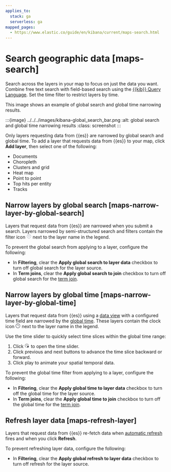 ```yaml
---
applies_to:
  stack: ga
  serverless: ga
mapped_pages:
  - https://www.elastic.co/guide/en/kibana/current/maps-search.html
---
```


# Search geographic data [maps-search]

Search across the layers in your map to focus on just the data you want. Combine free text search with field-based search using the [{{kib}} Query Language](../../query-filter/languages/kql.md). Set the time filter to restrict layers by time.

This image shows an example of global search and global time narrowing results.

:::{image} ../../../images/kibana-global_search_bar.png
:alt: global search and global time narrowing results
:class: screenshot
:::

Only layers requesting data from {{es}} are narrowed by global search and global time. To add a layer that requests data from {{es}} to your map, click **Add layer**, then select one of the following:

* Documents
* Choropleth
* Clusters and grid
* Heat map
* Point to point
* Top hits per entity
* Tracks


## Narrow layers by global search [maps-narrow-layer-by-global-search]

Layers that request data from {{es}} are narrowed when you submit a search. Layers narrowed by semi-structured search and filters contain the filter icon ![filter icon](../../../images/kibana-filter_icon.png "") next to the layer name in the legend.

To prevent the global search from applying to a layer, configure the following:

* In **Filtering**, clear the **Apply global search to layer data** checkbox to turn off global search for the layer source.
* In **Term joins**, clear the **Apply global search to join** checkbox to turn off global search for the [term join](terms-join.md).


## Narrow layers by global time [maps-narrow-layer-by-global-time]

Layers that request data from {{es}} using a [data view](../../find-and-organize/data-views.md) with a configured time field are narrowed by the [global time](../../query-filter/filtering.md). These layers contain the clock icon ![clock icon](../../../images/kibana-clock_icon.png "") next to the layer name in the legend.

Use the time slider to quickly select time slices within the global time range:

1. Click ![timeslider icon](../../../images/kibana-timeslider_toggle_icon.png "") to open the time slider.
2. Click previous and next buttons to advance the time slice backward or forward.
3. Click play to animate your spatial temporal data.

To prevent the global time filter from applying to a layer, configure the following:

* In **Filtering**, clear the **Apply global time to layer data** checkbox to turn off the global time for the layer source.
* In **Term joins**, clear the **Apply global time to join** checkbox to turn off the global time for the [term join](terms-join.md).


## Refresh layer data [maps-refresh-layer]

Layers that request data from {{es}} re-fetch data when [automatic refresh](../../query-filter/filtering.md) fires and when you click **Refresh**.

To prevent refreshing layer data, configure the following:

* In **Filtering**, clear the **Apply global refresh to layer data** checkbox to turn off refresh for the layer source.




